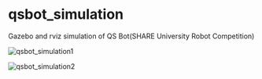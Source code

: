 # qsbot_simulation
Gazebo and rviz simulation of QS Bot(SHARE University Robot Competition)

![qsbot_simulation1](https://user-images.githubusercontent.com/95322972/217496363-def74327-aedf-4b8d-8885-1a84085d90c3.gif)

![qsbot_simulation2](https://user-images.githubusercontent.com/95322972/217497665-ad264256-3cfa-467c-a331-fa1fbe914bfd.gif)
